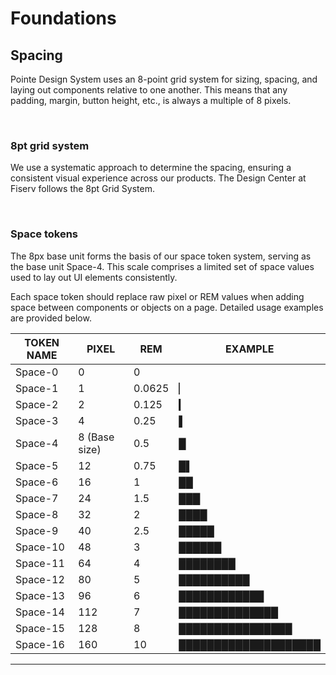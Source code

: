 # Foundations

## Spacing

Pointe Design System uses an 8-point grid system for sizing, spacing, and laying out components relative to one another. This means that any padding, margin, button height, etc., is always a multiple of 8 pixels.

</br>

### 8pt grid system

We use a systematic approach to determine the spacing, ensuring a consistent visual experience across our products. The Design Center at Fiserv follows the 8pt Grid System.

</br>

### Space tokens

The 8px base unit forms the basis of our space token system, serving as the base unit Space-4. This scale comprises a limited set of space values used to lay out UI elements consistently.

Each space token should replace raw pixel or REM values when adding space between components or objects on a page. Detailed usage examples are provided below.

| TOKEN NAME | PIXEL | REM | EXAMPLE |
| -------- | -------- | -------- | -------- |
| Space-0   | 0   | 0   |    |
| Space-1   | 1   | 0.0625   | ▏ |
| Space-2   | 2  | 0.125  | ▎  |
| Space-3   | 4  | 0.25  | ▌  |
| Space-4   | 8 (Base size) | 0.5  | █  |
| Space-5   | 12  | 0.75  | █▌  |
| Space-6   | 16  | 1  | ██  |
| Space-7   | 24  | 1.5  | ███  |
| Space-8   | 32 | 2  | ████  |
| Space-9   | 40  | 2.5  | █████  |
| Space-10   | 48  | 3  | ██████  |
| Space-11   | 64  | 4  | ████████  |
| Space-12   | 80 | 5  | ██████████  |
| Space-13   | 96  | 6  | ████████████  |
| Space-14   | 112  | 7  | ██████████████  |
| Space-15   | 128 | 8  | ████████████████ |
| Space-16   | 160  | 10  | ████████████████████  |
___
